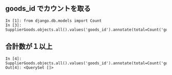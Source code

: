## goods_id でカウントを取る

~~~
In [1]: from django.db.models import Count
In [3]: SupplierGoods.objects.all().values('goods_id').annotate(total=Count('goods_id')).order_by('total')
~~~

## 合計数が１以上

~~~
In [4]: SupplierGoods.objects.all().values('goods_id').annotate(total=Count('goods_id')).filter(total__gt=1)
Out[4]: <QuerySet []>
~~~
